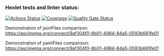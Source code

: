 ### Hexlet tests and linter status:
[![Actions Status](https://github.com/EgorDanilov95/backend-project-46/actions/workflows/hexlet-check.yml/badge.svg)](https://github.com/EgorDanilov95/backend-project-46/actions)
[![Coverage](https://sonarcloud.io/api/project_badges/measure?project=EgorDanilov95_backend-project-46&metric=coverage)](https://sonarcloud.io/summary/new_code?id=EgorDanilov95_backend-project-46)
[![Quality Gate Status](https://sonarcloud.io/api/project_badges/measure?project=EgorDanilov95_backend-project-46&metric=alert_status)](https://sonarcloud.io/summary/new_code?id=EgorDanilov95_backend-project-46)



Demonstration of jsonFiles comparison: https://asciinema.org/connect/9af304f0-6b01-4984-84a5-0593b661fe01

Demonstration of yamlFiles comparison: https://asciinema.org/connect/9af304f0-6b01-4984-84a5-0593b661fe01
